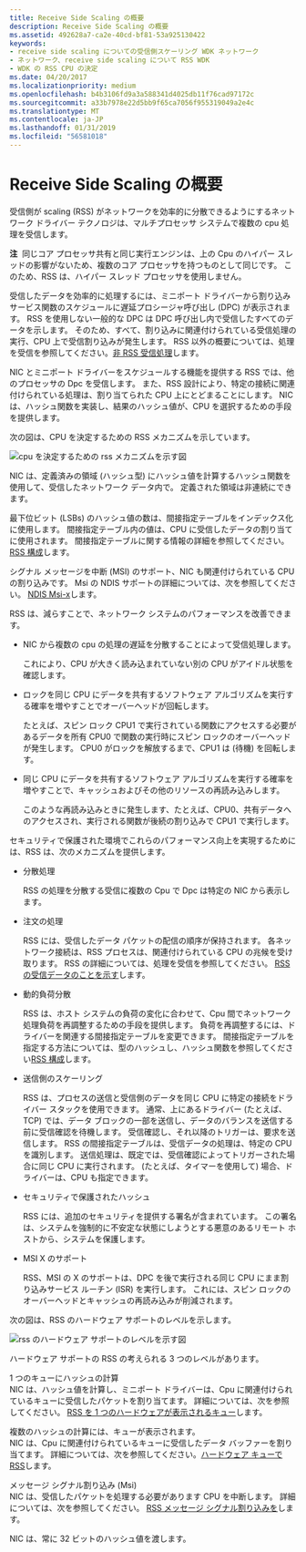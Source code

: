 ```yaml
---
title: Receive Side Scaling の概要
description: Receive Side Scaling の概要
ms.assetid: 492628a7-ca2e-40cd-bf81-53a925130422
keywords:
- receive side scaling についての受信側スケーリング WDK ネットワーク
- ネットワーク、receive side scaling について RSS WDK
- WDK の RSS CPU の決定
ms.date: 04/20/2017
ms.localizationpriority: medium
ms.openlocfilehash: b4b3106fd9a3a588341d4025db11f76cad97172c
ms.sourcegitcommit: a33b7978e22d5bb9f65ca7056f955319049a2e4c
ms.translationtype: MT
ms.contentlocale: ja-JP
ms.lasthandoff: 01/31/2019
ms.locfileid: "56581018"
---
```

# <a name="introduction-to-receive-side-scaling"></a>Receive Side Scaling の概要





受信側が scaling (RSS) がネットワークを効率的に分散できるようにするネットワーク ドライバー テクノロジは、マルチプロセッサ システムで複数の cpu 処理を受信します。

**注**  同じコア プロセッサ共有と同じ実行エンジンは、上の Cpu のハイパー スレッドの影響がないため、複数のコア プロセッサを持つものとして同じです。 このため、RSS は、ハイパー スレッド プロセッサを使用しません。

 

受信したデータを効率的に処理するには、ミニポート ドライバーから割り込みサービス関数のスケジュールに遅延プロシージャ呼び出し (DPC) が表示されます。 RSS を使用しない一般的な DPC は DPC 呼び出し内で受信したすべてのデータを示します。 そのため、すべて、割り込みに関連付けられている受信処理の実行、CPU 上で受信割り込みが発生します。 RSS 以外の概要については、処理を受信を参照してください。[非 RSS 受信処理](non-rss-receive-processing.md)します。

NIC とミニポート ドライバーをスケジュールする機能を提供する RSS では、他のプロセッサの Dpc を受信します。 また、RSS 設計により、特定の接続に関連付けられている処理は、割り当てられた CPU 上にとどまることにします。 NIC は、ハッシュ関数を実装し、結果のハッシュ値が、CPU を選択するための手段を提供します。

次の図は、CPU を決定するための RSS メカニズムを示しています。

![cpu を決定するための rss メカニズムを示す図](images/rss.png)

NIC は、定義済みの領域 (ハッシュ型) にハッシュ値を計算するハッシュ関数を使用して、受信したネットワーク データ内で。 定義された領域は非連続にできます。

最下位ビット (LSBs) のハッシュ値の数は、間接指定テーブルをインデックス化に使用します。 間接指定テーブル内の値は、CPU に受信したデータの割り当てに使用されます。 間接指定テーブルに関する情報の詳細を参照してください。 [RSS 構成](rss-configuration.md)します。

シグナル メッセージを中断 (MSI) のサポート、NIC も関連付けられている CPU の割り込みです。 Msi の NDIS サポートの詳細については、次を参照してください。 [NDIS Msi-x](ndis-msi-x.md)します。

RSS は、減らすことで、ネットワーク システムのパフォーマンスを改善できます。

-   NIC から複数の cpu の処理の遅延を分散することによって受信処理します。

    これにより、CPU が大きく読み込まれていない別の CPU がアイドル状態を確認します。

-   ロックを同じ CPU にデータを共有するソフトウェア アルゴリズムを実行する確率を増やすことでオーバーヘッドが回転します。

    たとえば、スピン ロック CPU1 で実行されている関数にアクセスする必要があるデータを所有 CPU0 で関数の実行時にスピン ロックのオーバーヘッドが発生します。 CPU0 がロックを解放するまで、CPU1 は (待機) を回転します。

-   同じ CPU にデータを共有するソフトウェア アルゴリズムを実行する確率を増やすことで、キャッシュおよびその他のリソースの再読み込みします。

    このような再読み込みときに発生します、たとえば、CPU0、共有データへのアクセスされ、実行される関数が後続の割り込みで CPU1 で実行します。

セキュリティで保護された環境でこれらのパフォーマンス向上を実現するためには、RSS は、次のメカニズムを提供します。

-   分散処理

    RSS の処理を分散する受信に複数の Cpu で Dpc は特定の NIC から表示します。

-   注文の処理

    RSS には、受信したデータ パケットの配信の順序が保持されます。 各ネットワーク接続は、RSS プロセスは、関連付けられている CPU の兆候を受け取ります。 RSS の詳細については、処理を受信を参照してください。 [RSS の受信データのことを示す](indicating-rss-receive-data.md)します。

-   動的負荷分散

    RSS は、ホスト システムの負荷の変化に合わせて、Cpu 間でネットワーク処理負荷を再調整するための手段を提供します。 負荷を再調整するには、ドライバーを関連する間接指定テーブルを変更できます。 間接指定テーブルを指定する方法については、型のハッシュし、ハッシュ関数を参照してください[RSS 構成](rss-configuration.md)します。

-   送信側のスケーリング

    RSS は、プロセスの送信と受信側のデータを同じ CPU に特定の接続をドライバー スタックを使用できます。 通常、上にあるドライバー (たとえば、TCP) では、データ ブロックの一部を送信し、データのバランスを送信する前に受信確認を待機します。 受信確認し、それ以降のトリガーは、要求を送信します。 RSS の間接指定テーブルは、受信データの処理は、特定の CPU を識別します。 送信処理は、既定では、受信確認によってトリガーされた場合に同じ CPU に実行されます。 (たとえば、タイマーを使用して) 場合、ドライバーは、CPU も指定できます。

-   セキュリティで保護されたハッシュ

    RSS には、追加のセキュリティを提供する署名が含まれています。 この署名は、システムを強制的に不安定な状態にしようとする悪意のあるリモート ホストから、システムを保護します。

-   MSI X のサポート

    RSS、MSI の X のサポートは、DPC を後で実行される同じ CPU にまま割り込みサービス ルーチン (ISR) を実行します。 これには、スピン ロックのオーバーヘッドとキャッシュの再読み込みが削減されます。

次の図は、RSS のハードウェア サポートのレベルを示します。

![rss のハードウェア サポートのレベルを示す図](images/rss-hw.png)

ハードウェア サポートの RSS の考えられる 3 つのレベルがあります。

<a href="" id="hash-calculation-with-a-single-queue"></a>1 つのキューにハッシュの計算  
NIC は、ハッシュ値を計算し、ミニポート ドライバーは、Cpu に関連付けられているキューに受信したパケットを割り当てます。 詳細については、次を参照してください。 [RSS を 1 つのハードウェアが表示されるキュー](rss-with-a-single-hardware-receive-queue.md)します。

<a href="" id="hash-calculation-with-multiple-receive-queues"></a>複数のハッシュの計算には、キューが表示されます。  
NIC は、Cpu に関連付けられているキューに受信したデータ バッファーを割り当てます。 詳細については、次を参照してください。[ハードウェア キューで RSS](rss-with-hardware-queuing.md)します。

<a href="" id="message-signaled-interrupts--msis-"></a>メッセージ シグナル割り込み (Msi)  
NIC は、受信したパケットを処理する必要があります CPU を中断します。 詳細については、次を参照してください。 [RSS メッセージ シグナル割り込みを](rss-with-message-signaled-interrupts.md)します。

NIC は、常に 32 ビットのハッシュ値を渡します。

 

 





